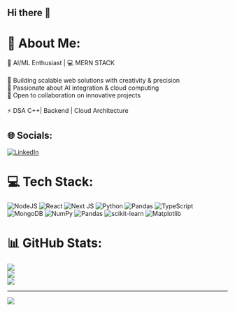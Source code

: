 ## Hi there 👋

<!--
**Samrudhp/Samrudhp** is a ✨ _special_ ✨ repository because its `README.md` (this file) appears on your GitHub profile.

Here are some ideas to get you started:

- 🔭 I’m currently working on ...
- 🌱 I’m currently learning ...
- 👯 I’m looking to collaborate on ...
- 🤔 I’m looking for help with ...
- 💬 Ask me about ...
- 📫 How to reach me: ...
- 😄 Pronouns: ...
- ⚡ Fun fact: ...
-->
# 💫 About Me:
🤖 AI/ML Enthusiast | 💻 MERN STACK <br><br>🔧 Building scalable web solutions with creativity & precision<br>🧠 Passionate about AI integration & cloud computing<br>🤝 Open to collaboration on innovative projects<br><br>⚡ DSA  C++| Backend  | Cloud Architecture


## 🌐 Socials:
[![LinkedIn](https://img.shields.io/badge/LinkedIn-%230077B5.svg?logo=linkedin&logoColor=white)](samrudh-p) 

# 💻 Tech Stack:
![NodeJS](https://img.shields.io/badge/node.js-6DA55F?style=flat-square&logo=node.js&logoColor=white) ![React](https://img.shields.io/badge/react-%2320232a.svg?style=flat-square&logo=react&logoColor=%2361DAFB) ![Next JS](https://img.shields.io/badge/Next-black?style=flat-square&logo=next.js&logoColor=white) ![Python](https://img.shields.io/badge/python-3670A0?style=flat-square&logo=python&logoColor=ffdd54) ![Pandas](https://img.shields.io/badge/pandas-%23150458.svg?style=flat-square&logo=pandas&logoColor=white) ![TypeScript](https://img.shields.io/badge/typescript-%23007ACC.svg?style=flat-square&logo=typescript&logoColor=white) ![MongoDB](https://img.shields.io/badge/MongoDB-%234ea94b.svg?style=flat-square&logo=mongodb&logoColor=white) ![NumPy](https://img.shields.io/badge/numpy-%23013243.svg?style=flat-square&logo=numpy&logoColor=white) ![Pandas](https://img.shields.io/badge/pandas-%23150458.svg?style=flat-square&logo=pandas&logoColor=white) ![scikit-learn](https://img.shields.io/badge/scikit--learn-%23F7931E.svg?style=flat-square&logo=scikit-learn&logoColor=white) ![Matplotlib](https://img.shields.io/badge/Matplotlib-%23ffffff.svg?style=flat-square&logo=Matplotlib&logoColor=black)

<!--# 🏆 LeetCode Stats:
![LeetCode Stats](https://leetcard.jacoblin.cool/samrudhp?theme=dark&font=Noto%20Sans)<br/>
![LeetCode Badges](https://leetcode-badge-showcase.vercel.app/api?username=samrudhp&theme=dark)
-->


# 📊 GitHub Stats:
![](https://github-readme-stats.vercel.app/api?username=Samrudhp&theme=midnight-purple&hide_border=false&include_all_commits=true&count_private=true)<br/>
![](https://github-readme-streak-stats.herokuapp.com/?user=Samrudhp&theme=midnight-purple&hide_border=false)<br/> 
![](https://github-readme-stats.vercel.app/api/top-langs/?username=Samrudhp&theme=midnight-purple&hide_border=false&include_all_commits=true&count_private=true&layout=compact)


---
[![](https://visitcount.itsvg.in/api?id=Samrudhp&icon=0&color=0)](https://visitcount.itsvg.in)

<!-- Proudly created with GPRM ( https://gprm.itsvg.in ) -->
